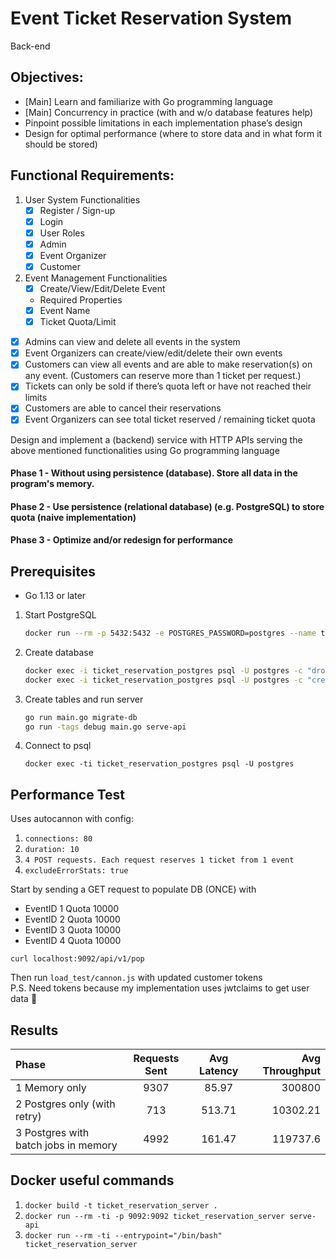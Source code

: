 # Event Ticket Reservation System

Back-end

## Objectives:
- [Main] Learn and familiarize with Go programming language
- [Main] Concurrency in practice (with and w/o database features help)
- Pinpoint possible limitations in each implementation phase’s design
- Design for optimal performance (where to store data and in what form it should be stored)

## Functional Requirements:
1. User System Functionalities
    - [x] Register / Sign-up
    - [x] Login
    - [x] User Roles
    - [x] Admin
    - [x] Event Organizer
    - [x] Customer
2. Event Management Functionalities
    - [x] Create/View/Edit/Delete Event
    * Required Properties
    - [x] Event Name
    - [x] Ticket Quota/Limit
- [x] Admins can view and delete all events in the system
- [x] Event Organizers can create/view/edit/delete their own events
- [x] Customers can view all events and are able to make reservation(s) on any event. (Customers can reserve more than 1 ticket per request.)
- [x] Tickets can only be sold if there’s quota left or have not reached their limits
- [x] Customers are able to cancel their reservations
- [x] Event Organizers can see total ticket reserved / remaining ticket quota

Design and implement a (backend) service with HTTP APIs serving the above mentioned functionalities using Go programming language

#### Phase 1 - Without using persistence (database). Store all data in the program's memory.
#### Phase 2 - Use persistence (relational database) (e.g. PostgreSQL) to store quota (naive implementation)
#### Phase 3 - Optimize and/or redesign for performance

## Prerequisites

- Go 1.13 or later

1. Start PostgreSQL

   ```sh
   docker run --rm -p 5432:5432 -e POSTGRES_PASSWORD=postgres --name ticket_reservation_postgres postgres:12-alpine
   ```

2. Create database

   ```sh
   docker exec -i ticket_reservation_postgres psql -U postgres -c "drop database if exists ticket_reservation" &&
   docker exec -i ticket_reservation_postgres psql -U postgres -c "create database ticket_reservation"
   ```

3. Create tables and run server

   ```sh
   go run main.go migrate-db
   go run -tags debug main.go serve-api
   ```
4. Connect to psql
    ```shell script
    docker exec -ti ticket_reservation_postgres psql -U postgres
    ```
## Performance Test

Uses autocannon with config:
1. `connections: 80`
2. `duration: 10`
3. `4 POST requests. Each request reserves 1 ticket from 1 event`
4. `excludeErrorStats: true`

Start by sending a GET request to populate DB (ONCE) with
- EventID 1 Quota 10000
- EventID 2 Quota 10000
- EventID 3 Quota 10000
- EventID 4 Quota 10000
```shell script
curl localhost:9092/api/v1/pop
```
Then run `load_test/cannon.js` with updated customer tokens <br>
P.S. Need tokens because my implementation uses jwtclaims to get user data 🤣

## Results
| Phase    | Requests Sent | Avg Latency     | Avg Throughput     |
| :-------------| :----------: | :----------: | -----------: |
|  1 Memory only| 9307 | 85.97   | 300800   |
| 2 Postgres only (with retry) | 713 | 513.71 |10302.21  |
| 3 Postgres with batch jobs in memory| 4992 | 161.47 | 119737.6  |

## Docker useful commands
1. `docker build -t ticket_reservation_server .`
2. `docker run --rm -ti -p 9092:9092 ticket_reservation_server serve-api`
3. `docker run --rm -ti --entrypoint="/bin/bash" ticket_reservation_server`